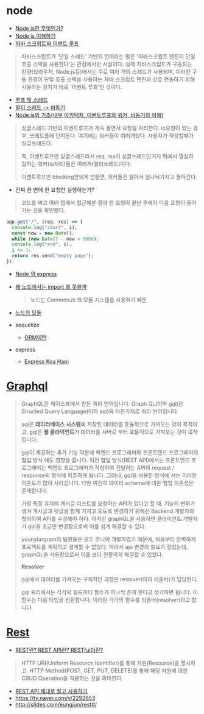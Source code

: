 # node

- [Node js란 무엇인가?](https://asfirstalways.tistory.com/43)
-  [Node js 이해하기](https://programmingsummaries.tistory.com/328)
- [자바 스크립트와 이벤트 루프](https://meetup.toast.com/posts/89)

> 자바스크립트가 '단일 스레드' 기반의 언어라는 말은 '자바스크립트 엔진이 단일 호출 스택을 사용한다'는 관점에서만 사실이다. 실제 자바스크립트가 구동되는 환경(브라우저, Node.js등)에서는 주로 여러 개의 스레드가 사용되며, 이러한 구동 환경이 단일 호출 스택을 사용하는 자바 스크립트 엔진과 상호 연동하기 위해 사용하는 장치가 바로 '이벤트 루프'인 것이다.
- [루프 및 스레드](https://sjh836.tistory.com/149)
- [멀티 스레드 -> 비동기](http://www.nextree.co.kr/p7292/)
- [Node.js의 기초(내부 아키텍처, 이벤트루프와 워커, 비동기의 이해)](https://sjh836.tistory.com/79)

> 싱글스레드 기반의 이벤트루프가 계속 돌면서 요청을 처리한다. io요청이 있는 경우, 쓰레드풀에 던져둔다. 여기에는 워커들이 여러개있다. 사용자가 작성할때가 싱글쓰레드다.
>
> 즉, 이벤트루프만 싱글스레드라서 req, res이 싱글쓰레드인거지 뒤에서 열심히 일하는 워커(io처리)들은 여러개(멀티쓰레드)이다.
>
> 이벤트루프만 blocking안되게 만들면, 워커들은 알아서 일나눠가지고 돌아간다.

- 진짜 한 번에 한 요청만 실행하는가?

> 코드를 짜고 여러 탭에서 접근해본 결과 한 요청이 끝난 후에야 다음 요청이 들어가는 것을 확인했다.

```js
app.get("/", (req, res) => {
  console.log("start", i);
  const now = new Date();
  while (new Date() - now < 5000);
  console.log("end", i);
  i += 1;
  return res.send("empty page");
});
```



- [Node 와 express](https://ithub.tistory.com/32)

- [왜 노드에서는 import 를 못쓸까](https://www.daleseo.com/js-babel-node/)

  > 노드는 CommonJs 의 모듈 시스템을 사용하기 때문
  
- [노드의 모듈](https://nodejs.org/api/esm.html)


- sequelize
  
  - [ORM이란](https://gmlwjd9405.github.io/2019/02/01/orm.html)
  
- express

  - [Express Koa Hapi](https://avengersrhydon1121.tistory.com/101)
  
# [Graphql](https://tech.kakao.com/2019/08/01/graphql-basic/)

  > GraphQL은 페이스북에서 만든 쿼리 언어입니다. Graph QL(이하 gql)은 Structed Query Language(이하 sql)와 마찬가지로 쿼리 언어입니다
  >
  > sql은 **데이터베이스 시스템**에 저장된 데이터를 효율적으로 가져오는 것이 목적이고, gql은 **웹 클라이언트**가 데이터를 서버로 부터 효율적으로 가져오는 것이 목적입니다.
  >
  > gql이 제공하는 추가 기능 덕분에 백엔드 프로그래머와 프론트엔드 프로그래머의 협업 방식 에도 영향을 줍니다. 이전 협업 방식(REST API)에서는 프론트앤드 프로그래머는 백앤드 프로그래머가 작성하여 전달하는 API의 request / response의 형식에 의존하게 됩니다. 그러나, gql을 사용한 방식에 서는 이러한 의존도가 많이 사라집니다. 다만 여전히 데이터 schema에 대한 협업 의존성은 존재합니다.
  >
  > 가령 특정 유저의 게시글 리스트를 요청하는 API가 있다고 할 때, 기능의 변화가 생겨 게시글과 댓글을 함께 가지고 오도록 변경하기 위헤선 Backend 개발자와 협의하여 API를 수정해야 하다. 하지만 graphQL을 사용하면 클라이언트 개발자가 gql을 조금만 변경함으로써 이를 쉽게 해결할 수 있다.
  >
  > younstargram의 팀원들은 모두 주니어 개발자였기 때문에, 처음부터 완벽하게 프로젝트를 계획하고 설계할 수 없었다. 따라서 api 변경의 필요가 잦았는데, graphQL을 사용함으로써 이를 보다 원활하게 해결할 수 있었다.
  >
  > **Resolver**
  >
  > gql에서 데이터를 가져오는 구체적인 과정은 resolver(이하 리졸버)가 담당한다.
  >
  > gql 쿼리에서는 각각의 필드마다 함수가 하나씩 존재 한다고 생각하면 됩니다. 이 함수는 다음 타입을 반환합니다. 이러한 각각의 함수를 리졸버(resolver)라고 합니다.

# [Rest](https://gmlwjd9405.github.io/2018/09/21/rest-and-restful.html)


- [REST란? REST API란? RESTful이란?](https://gmlwjd9405.github.io/2018/09/21/rest-and-restful.html)

> HTTP URI(Uniform Resource Identifier)를 통해 자원(Resource)을 명시하고, HTTP Method(POST, GET, PUT, DELETE)를 통해 해당 자원에 대한 CRUD Operation을 적용하는 것을 의미한다.
> 

- [REST API 제대로 알고 사용하기](https://meetup.toast.com/posts/92)
- https://tv.naver.com/v/2292653
- http://slides.com/eungjun/rest#/